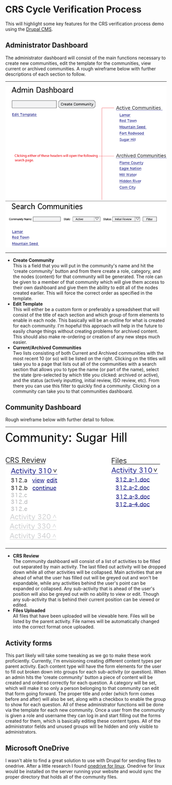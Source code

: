 # CRS Cycle Verification Process
This will highlight some key features for the CRS verification process demo using the [Drupal CMS](https://www.drupal.org).
## Administrator Dashboard
The administrator dashboard will consist of the main functions necessary to create new communities, edit the template for the communities, view current or archived communities. A rough wireframe below with further descriptions of each section to follow.  
* * *
![Dashboard](report/crs-admin.png)
* * *
- **Create Community**  
This is a field that you will put in the community's name and hit the 'create community' button and from there create a role, category, and the nodes (content) for that community will be generated. The role can be given to a member of that community which will give them access to their own dashboard and give them the ability to edit all of the nodes created earlier. This will force the correct order as specified in the template.
- **Edit Template**  
This will either be a custom form or preferably a spreadsheet that will consist of the title of each section and which group of form elements to enable in each node. This basically will be an outline for what is created for each community. I'm hopeful this approach will help in the future to easily change things without creating problems for archived content. This should also make re-ordering or creation of any new steps much easier.
- **Current/Archived Communities**  
Two lists consisting of both Current and Archived communities with the most recent 10 (or so) will be listed on the right. Clicking on the titles will take you to a page that lists out all of the communities with a search section that allows you to type the name (or part of the name), select the state (pre-selected by which title you clicked: archived or active), and the status (actively inputting, initial review, ISO review, etc). From there you can use this filter to quickly find a community. Clicking on a community can take you to that communities dashboard.

## Community Dashboard
Rough wireframe below with further detail to follow.  
* * *
![Dashboard](report/crs-community.png)
* * *
- **CRS Review**  
The community dashboard will consist of a list of activities to be filled out separated by main activity. The last filled out activity will be dropped down while all other activities will be collapsed. Main activities that are ahead of what the user has filled out will be greyed out and won't be expandable, while any activities behind the user's point can be expanded or collapsed. Any sub-activity that is ahead of the user's position will also be greyed out with no ability to view or edit. Though any sub-activity that is behind their current position can be viewed or edited.
- **Files Uploaded**  
All files that have been uploaded will be viewable here. Files will be listed by the parent activity. File names will be automatically changed into the correct format once uploaded.

## Activity forms
This part likely will take some tweaking as we go to make these work proficiently. Currently, I'm envisioning creating different content types per parent activity. Each content type will have the form elements for the user to fill out broken down into groups for each sub-activity (or question). When an admin hits the 'create community' button a piece of content will be created and ordered correctly for each question. A category will be set, which will make it so only a person belonging to that community can edit that form going forward. The proper title and order (which form comes before and after) will also be set, along with a checkbox to enable the group to show for each question. All of these administrator functions will be done via the template for each new community. Once a user from the community is given a role and username they can log in and start filling out the forms created for them, which is basically editing these content types. All of the administrator fields and unused groups will be hidden and only visible to administrators.

## Microsoft OneDrive
I wasn't able to find a great solution to use with Drupal for sending files to onedrive. After a little research I found [onedrive for linux](http://skilion.github.io/onedrive). Onedrive for linux would be installed on the server running your website and would sync the proper directory that holds all of the community files.
